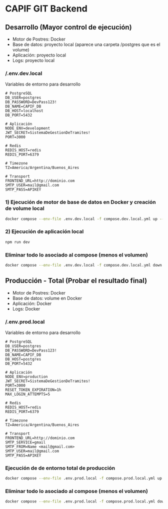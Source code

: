 # CAPIF GIT Backend


## Desarrollo (Mayor control de ejecución)
- Motor de Postres: Docker
- Base de datos: proyecto local (aparece una carpeta /postgres que es el volume)
- Aplicación: proyecto local
- Logs: proyecto local

### /.env.dev.local
Variables de entorno para desarrollo

```env
# PostgreSQL
DB_USER=postgres
DB_PASSWORD=DevPass123!
DB_NAME=CAPIF_DB
DB_HOST=localhost
DB_PORT=5432

# Aplicación
NODE_ENV=development
JWT_SECRET=SistemaDeGestionDeTramites!
PORT=3000

# Redis
REDIS_HOST=redis
REDIS_PORT=6379

# Timezone
TZ=America/Argentina/Buenos_Aires

# Transport
FRONTEND_URL=http://dominio.com
SMTP_USER=mail@gmail.com
SMTP_PASS=APIKEY
```
### 1) Ejecución de motor de base de datos en Docker y creación de volume local

```bash
docker compose --env-file .env.dev.local -f compose.dev.local.yml up --build -d
```

### 2) Ejecución de aplicación local

```bash
npm run dev
```

### Eliminar todo lo asociado al compose (menos el volumen)

```bash
docker compose --env-file .env.dev.local -f compose.dev.local.yml down
```


## Producción - Total (Probar el resultado final)
- Motor de Postres: Docker
- Base de datos: volume en Docker
- Aplicación: Docker
- Logs: Docker

### /.env.prod.local
Variables de entorno para desarrollo

```env
# PostgreSQL
DB_USER=postgres
DB_PASSWORD=DevPass123!
DB_NAME=CAPIF_DB
DB_HOST=postgres
DB_PORT=5432

# Aplicación
NODE_ENV=production
JWT_SECRET=SistemaDeGestionDeTramites!
PORT=3000
RESET_TOKEN_EXPIRATION=1h
MAX_LOGIN_ATTEMPTS=5

# Redis
REDIS_HOST=redis
REDIS_PORT=6379

# Timezone
TZ=America/Argentina/Buenos_Aires

# Transport
FRONTEND_URL=http://dominio.com
SMTP_SERVICE=gmail
SMTP_FROM=Name <mail@gmail.com>
SMTP_USER=mail@gmail.com
SMTP_PASS=APIKEY
```
### Ejecución de de entorno total de producción

```bash
docker compose --env-file .env.prod.local -f compose.prod.local.yml up --build -d
```

### Eliminar todo lo asociado al compose (menos el volumen)

```bash
docker compose --env-file .env.prod.local -f compose.prod.local.yml down
```
